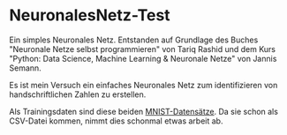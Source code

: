 # NeuronalesNetz-Test
Ein simples Neuronales Netz. Entstanden auf Grundlage des Buches "Neuronale Netze selbst programmieren" von Tariq Rashid und dem Kurs "Python: Data Science, Machine Learning & Neuronale Netze" von Jannis Semann.

Es ist mein Versuch ein einfaches Neuronales Netz zum identifizieren von handschriftlichen Zahlen zu erstellen.

Als Trainingsdaten sind diese beiden [MNIST-Datensätze](https://pjreddie.com/projects/mnist-in-csv/).
Da sie schon als CSV-Datei kommen, nimmt dies schonmal etwas arbeit ab.
